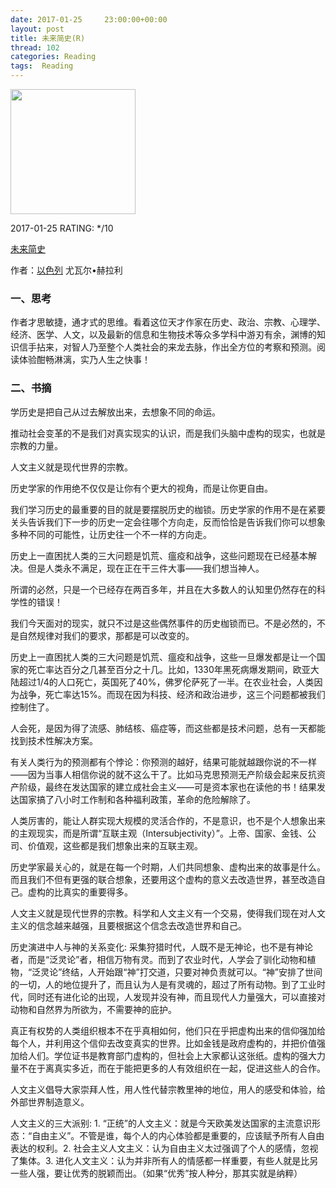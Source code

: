 ```yaml
---
date: 2017-01-25     23:00:00+00:00
layout: post
title: 未来简史(R)
thread: 102
categories: Reading
tags:  Reading
---
```


<img src="https://images-cn.ssl-images-amazon.com/images/I/81hnTQv1GTL.jpg" width="200" />

2017-01-25 RATING:  \*/10

[未来简史][1]

作者：[以色列][2] 尤瓦尔•赫拉利

### 一、思考
作者才思敏捷，通才式的思维。看着这位天才作家在历史、政治、宗教、心理学、经济、医学、人文，以及最新的信息和生物技术等众多学科中游刃有余，渊博的知识信手拈来，对智人乃至整个人类社会的来龙去脉，作出全方位的考察和预测。阅读体验酣畅淋漓，实乃人生之快事！

### 二、书摘

学历史是把自己从过去解放出来，去想象不同的命运。

推动社会变革的不是我们对真实现实的认识，而是我们头脑中虚构的现实，也就是宗教的力量。

人文主义就是现代世界的宗教。

历史学家的作用绝不仅仅是让你有个更大的视角，而是让你更自由。

我们学习历史的最重要的目的就是要摆脱历史的枷锁。历史学家的作用不是在紧要关头告诉我们下一步的历史一定会往哪个方向走，反而恰恰是告诉我们你可以想象多种不同的可能性，让历史往一个不一样的方向走。

历史上一直困扰人类的三大问题是饥荒、瘟疫和战争，这些问题现在已经基本解决。但是人类永不满足，现在正在干三件大事——我们想当神人。

所谓的必然，只是一个已经存在两百多年，并且在大多数人的认知里仍然存在的科学性的错误！﻿﻿

我们今天面对的现实，就只不过是这些偶然事件的历史枷锁而已。不是必然的，不是自然规律对我们的要求，那都是可以改变的。﻿

历史上一直困扰人类的三大问题是饥荒、瘟疫和战争，这些一旦爆发都是让一个国家的死亡率达百分之几甚至百分之十几。比如，1330年黑死病爆发期间，欧亚大陆超过1/4的人口死亡，英国死了40%，佛罗伦萨死了一半。在农业社会，人类因为战争，死亡率达15%。﻿﻿而现在因为科技、经济和政治进步，这三个问题都被我们控制住了。﻿

人会死，是因为得了流感、肺结核、癌症等，而这些都是技术问题，总有一天都能找到技术性解决方案。

有关人类行为的预测都有个悖论：你预测的越好，结果可能就越跟你说的不一样——因为当事人相信你说的就不这么干了。比如马克思预测无产阶级会起来反抗资产阶级，最终在发达国家的建立成社会主义——可是资本家也在读他的书！结果发达国家搞了八小时工作制和各种福利政策，革命的危险解除了。﻿﻿

人类厉害的，能让人群实现大规模的灵活合作的，不是意识，也不是个人想象出来的主观现实，而是所谓“互联主观（Intersubjectivity）”。上帝、国家、金钱、公司、价值观，这些都是我们想象出来的互联主观。

历史学家最关心的，就是在每一个时期，人们共同想象、虚构出来的故事是什么。而且我们不但有更强的联合想象，还要用这个虚构的意义去改造世界，甚至改造自己。虚构的比真实的重要得多。

人文主义就是现代世界的宗教。科学和人文主义有一个交易，使得我们现在对人文主义的信念越来越强，且要根据这个信念去改造世界和自己。

历史演进中人与神的关系变化: 采集狩猎时代，人既不是无神论，也不是有神论者，而是“泛灵论”者，相信万物有灵。而到了农业时代，人学会了驯化动物和植物，“泛灵论”终结，人开始跟“神”打交道，只要对神负责就可以。“神”安排了世间的一切，人的地位提升了，而且认为人是有灵魂的，超过了所有动物。到了工业时代，同时还有进化论的出现，人发现并没有神，而且现代人力量强大，可以直接对动物和自然界为所欲为，不需要神的庇护。

真正有权势的人类组织根本不在乎真相如何，他们只在乎把虚构出来的信仰强加给每个人，并利用这个信仰去改变真实的世界。比如金钱是政府虚构的，并把价值强加给人们。学位证书是教育部门虚构的，但社会上大家都认这张纸。虚构的强大力量不在于离真实多近，而在于能把更多的人有效组织在一起，促进这些人的合作。

人文主义倡导大家崇拜人性，用人性代替宗教里神的地位，用人的感受和体验，给外部世界制造意义。

人文主义的三大派别: 1. “正统”的人文主义：就是今天欧美发达国家的主流意识形态：“自由主义”。不管是谁，每个人的内心体验都是重要的，应该赋予所有人自由表达的权利。2. 社会主义人文主义：认为自由主义太过强调了个人的感情，忽视了集体。3. 进化人文主义：认为并非所有人的情感都一样重要，有些人就是比另一些人强，要让优秀的脱颖而出。（如果“优秀”按人种分，那其实就是纳粹）







[1]:	https://www.amazon.cn/dp/B01MZ4Z5DQ/ref=sr_1_1?ie=UTF8&qid=1485317193
[2]:	%E4%BB%A5%E8%89%B2%E5%88%97